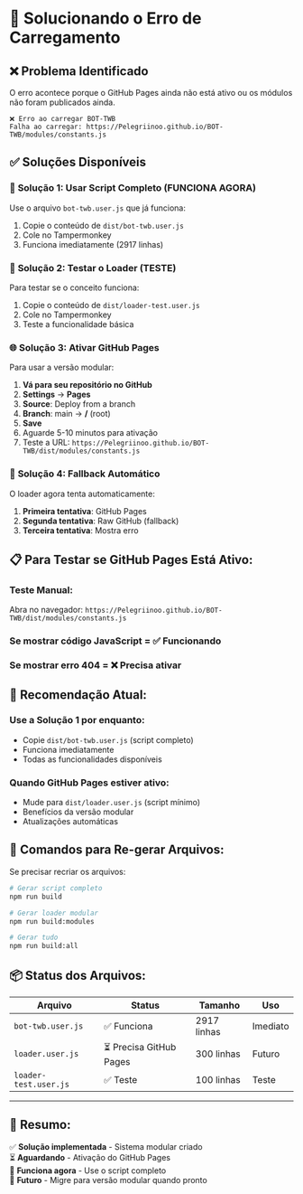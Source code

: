 # 🔧 Solucionando o Erro de Carregamento

## ❌ Problema Identificado

O erro acontece porque o GitHub Pages ainda não está ativo ou os módulos não foram publicados ainda.

```
❌ Erro ao carregar BOT-TWB
Falha ao carregar: https://Pelegriinoo.github.io/BOT-TWB/modules/constants.js
```

## ✅ Soluções Disponíveis

### 🚀 **Solução 1: Usar Script Completo (FUNCIONA AGORA)**

Use o arquivo `bot-twb.user.js` que já funciona:

1. Copie o conteúdo de `dist/bot-twb.user.js`
2. Cole no Tampermonkey
3. Funciona imediatamente (2917 linhas)

### 🧪 **Solução 2: Testar o Loader (TESTE)**

Para testar se o conceito funciona:

1. Copie o conteúdo de `dist/loader-test.user.js`
2. Cole no Tampermonkey
3. Teste a funcionalidade básica

### 🌐 **Solução 3: Ativar GitHub Pages**

Para usar a versão modular:

1. **Vá para seu repositório no GitHub**
2. **Settings** → **Pages**
3. **Source**: Deploy from a branch
4. **Branch**: main → **/** (root)
5. **Save**
6. Aguarde 5-10 minutos para ativação
7. Teste a URL: `https://Pelegriinoo.github.io/BOT-TWB/dist/modules/constants.js`

### 🔄 **Solução 4: Fallback Automático**

O loader agora tenta automaticamente:

1. **Primeira tentativa**: GitHub Pages
2. **Segunda tentativa**: Raw GitHub (fallback)
3. **Terceira tentativa**: Mostra erro

## 📋 **Para Testar se GitHub Pages Está Ativo:**

### Teste Manual:
Abra no navegador: `https://Pelegriinoo.github.io/BOT-TWB/dist/modules/constants.js`

### Se mostrar código JavaScript = ✅ Funcionando
### Se mostrar erro 404 = ❌ Precisa ativar

## 🎯 **Recomendação Atual:**

### **Use a Solução 1 por enquanto:**
- Copie `dist/bot-twb.user.js` (script completo)
- Funciona imediatamente
- Todas as funcionalidades disponíveis

### **Quando GitHub Pages estiver ativo:**
- Mude para `dist/loader.user.js` (script mínimo)
- Benefícios da versão modular
- Atualizações automáticas

## 🔧 **Comandos para Re-gerar Arquivos:**

Se precisar recriar os arquivos:

```bash
# Gerar script completo
npm run build

# Gerar loader modular  
npm run build:modules

# Gerar tudo
npm run build:all
```

## 📦 **Status dos Arquivos:**

| Arquivo | Status | Tamanho | Uso |
|---------|--------|---------|-----|
| `bot-twb.user.js` | ✅ Funciona | 2917 linhas | Imediato |
| `loader.user.js` | ⏳ Precisa GitHub Pages | 300 linhas | Futuro |
| `loader-test.user.js` | ✅ Teste | 100 linhas | Teste |

---

## 🎉 **Resumo:**

✅ **Solução implementada** - Sistema modular criado  
⏳ **Aguardando** - Ativação do GitHub Pages  
🚀 **Funciona agora** - Use o script completo  
🔮 **Futuro** - Migre para versão modular quando pronto
